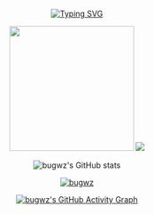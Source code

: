<div align="center">
  
<!-- dynamic typing effect 动态打字效果 -->
[![Typing SVG](https://readme-typing-svg.demolab.com?font=Fira+Code&pause=1000&width=435&lines=Hello%2C%20World%2C%20&center=true&size=27)](https://git.io/typing-svg)

<!-- knock code pictures 敲代码的图片 -->
  <picture>
    <source media="(prefers-color-scheme: dark)" srcset="https://cdn.jsdelivr.net/gh/sun0225SUN/sun0225SUN/assets/images/coding.gif" />
    <source media="(prefers-color-scheme: light)" srcset="https://cdn.jsdelivr.net/gh/sun0225SUN/sun0225SUN/assets/images/developer.svg" height="225px" />
    <img src="https://cdn.jsdelivr.net/gh/sun0225SUN/sun0225SUN/assets/images/coding.gif" />
  </picture>

<picture>
  <source media="(prefers-color-scheme: dark)" srcset="https://cdn.jsdelivr.net/gh/bugwz/bugwz/profile-3d-contrib/profile-night-rainbow.svg" />
  <source media="(prefers-color-scheme: light)" srcset="https://cdn.jsdelivr.net/gh/bugwz/bugwz/profile-3d-contrib/profile-gitblock.svg" />
  <img src="https://cdn.jsdelivr.net/gh/bugwz/bugwz/profile-3d-contrib/profile-night-rainbow.svg" />
</picture>

![bugwz's GitHub stats](https://github-readme-stats.vercel.app/api?username=bugwz&show_icons=true&theme=transparent)

[![bugwz](https://github-profile-trophy.vercel.app/?username=bugwz)](https://github.com/ryo-ma/github-profile-trophy)

[![bugwz's GitHub Activity Graph](https://github-readme-activity-graph.vercel.app/graph?username=bugwz&theme=minimal)](https://github.com/ashutosh00710/github-readme-activity-graph)

</div>
